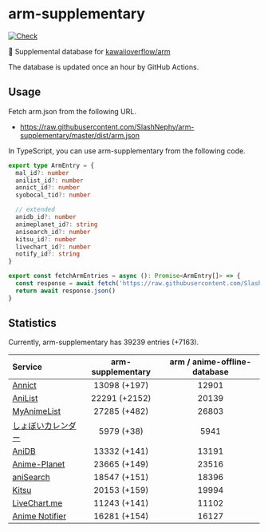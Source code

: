 # arm-supplementary

[![Check](https://github.com/SlashNephy/arm-supplementary/actions/workflows/check-node.yml/badge.svg)](https://github.com/SlashNephy/arm-supplementary/actions/workflows/check-node.yml)

💊 Supplemental database for [kawaiioverflow/arm](https://github.com/kawaiioverflow/arm)

The database is updated once an hour by GitHub Actions.

## Usage

Fetch arm.json from the following URL.

- https://raw.githubusercontent.com/SlashNephy/arm-supplementary/master/dist/arm.json

In TypeScript, you can use arm-supplementary from the following code.

```TypeScript
export type ArmEntry = {
  mal_id?: number
  anilist_id?: number
  annict_id?: number
  syobocal_tid?: number

  // extended
  anidb_id?: number
  animeplanet_id?: string
  anisearch_id?: number
  kitsu_id?: number
  livechart_id?: number
  notify_id?: string
}

export const fetchArmEntries = async (): Promise<ArmEntry[]> => {
  const response = await fetch('https://raw.githubusercontent.com/SlashNephy/arm-supplementary/master/dist/arm.json')
  return await response.json()
}
```

## Statistics

Currently, arm-supplementary has 39239 entries (+7163).

| Service                                     | arm-supplementary | arm / anime-offline-database |
| :------------------------------------------ | :---------------: | :--------------------------: |
| [Annict](https://annict.com)                |   13098 (+197)    |            12901             |
| [AniList](https://anilist.co)               |   22291 (+2152)   |            20139             |
| [MyAnimeList](https://myanimelist.net)      |   27285 (+482)    |            26803             |
| [しょぼいカレンダー](https://cal.syoboi.jp) |    5979 (+38)     |             5941             |
| [AniDB](https://anidb.net)                  |   13332 (+141)    |            13191             |
| [Anime-Planet](https://anime-planet.com)    |   23665 (+149)    |            23516             |
| [aniSearch](https://anisearch.com)          |   18547 (+151)    |            18396             |
| [Kitsu](https://kitsu.io)                   |   20153 (+159)    |            19994             |
| [LiveChart.me](https://livechart.me)        |   11243 (+141)    |            11102             |
| [Anime Notifier](https://notify.moe)        |   16281 (+154)    |            16127             |
